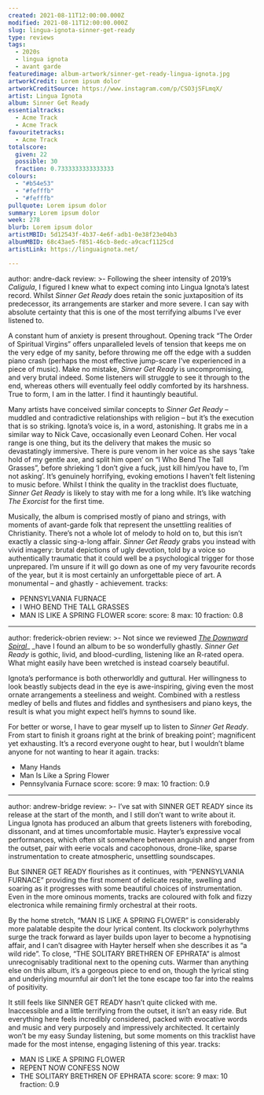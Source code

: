 ```yaml
---
created: 2021-08-11T12:00:00.000Z
modified: 2021-08-11T12:00:00.000Z
slug: lingua-ignota-sinner-get-ready
type: reviews
tags:
  - 2020s
  - lingua ignota
  - avant garde
featuredimage: album-artwork/sinner-get-ready-lingua-ignota.jpg
artworkCredit: Lorem ipsum dolor
artworkCreditSource: https://www.instagram.com/p/CSO3jSFLmqX/
artist: Lingua Ignota
album: Sinner Get Ready
essentialtracks:
  - Acme Track
  - Acme Track
favouritetracks:
  - Acme Track
totalscore:
  given: 22
  possible: 30
  fraction: 0.7333333333333333
colours:
  - "#b54e53"
  - "#fefffb"
  - "#fefffb"
pullquote: Lorem ipsum dolor
summary: Lorem ipsum dolor
week: 278
blurb: Lorem ipsum dolor
artistMBID: 5d12543f-4b37-4e6f-adb1-0e38f23e04b3
albumMBID: 68c43ae5-f851-46cb-8edc-a9cacf1125cd
artistLink: https://linguaignota.net/

---
```

author: andre-dack
review: >-
  Following the sheer intensity of 2019’s _Caligula_, I figured I knew what to expect coming into Lingua Ignota’s latest record. Whilst _Sinner Get Ready_ does retain the sonic juxtaposition of its predecessor, its arrangements are starker and more severe. I can say with absolute certainty that this is one of the most terrifying albums I’ve ever listened to. 


  A constant hum of anxiety is present throughout. Opening track “The Order of Spiritual Virgins” offers unparalleled levels of tension that keeps me on the very edge of my sanity, before throwing me off the edge with a sudden piano crash (perhaps the most effective jump-scare I’ve experienced in a piece of music). Make no mistake, _Sinner Get Ready_ is uncompromising, and very brutal indeed. Some listeners will struggle to see it through to the end, whereas others will eventually feel oddly comforted by its harshness. True to form, I am in the latter. I find it hauntingly beautiful.


  Many artists have conceived similar concepts to _Sinner Get Ready_ – muddled and contradictive relationships with religion – but it’s the execution that is so striking. Ignota’s voice is, in a word, astonishing. It grabs me in a similar way to Nick Cave, occasionally even Leonard Cohen. Her vocal range is one thing, but its the delivery that makes the music so devastatingly immersive. There is pure venom in her voice as she says ’take hold of my gentle axe, and split him open’ on “I Who Bend The Tall Grasses”, before shrieking ’I don’t give a fuck, just kill him/you have to, I’m not asking’. It’s genuinely horrifying, evoking emotions I haven’t felt listening to music before. Whilst I think the quality in the tracklist does fluctuate, _Sinner Get Ready_ is likely to stay with me for a long while. It’s like watching _The Exorcist_ for the first time.


  Musically, the album is comprised mostly of piano and strings, with moments of avant-garde folk that represent the unsettling realities of Christianity. There’s not a whole lot of melody to hold on to, but this isn’t exactly a classic sing-a-long affair. _Sinner Get Ready_ grabs you instead with vivid imagery: brutal depictions of ugly devotion, told by a voice so authentically traumatic that it could well be a psychological trigger for those unprepared. I’m unsure if it will go down as one of my very favourite records of the year, but it is most certainly an unforgettable piece of art. A monumental – and ghastly - achievement.
tracks:
  - PENNSYLVANIA FURNACE
  - I WHO BEND THE TALL GRASSES
  - MAN IS LIKE A SPRING FLOWER
score:
  score: 8
  max: 10
  fraction: 0.8

---
author: frederick-obrien
review: >-
  Not since we reviewed _[The Downward Spiral](/reviews/nine-inch-nails-the-downward-spiral/)__ _have I found an album to be so wonderfully ghastly. _Sinner Get Ready_ is gothic, livid, and blood-curdling, listening like an R-rated opera. What might easily have been wretched is instead coarsely beautiful.


  Ignota’s performance is both otherworldly and guttural. Her willingness to look beastly subjects dead in the eye is awe-inspiring, giving even the most ornate arrangements a steeliness and weight. Combined with a restless medley of bells and flutes and fiddles and synthesisers and piano keys, the result is what you might expect hell’s hymns to sound like. 


  For better or worse, I have to gear myself up to listen to _Sinner Get Ready_. From start to finish it groans right at the brink of breaking point’; magnificent yet exhausting. It’s a record everyone ought to hear, but I wouldn’t blame anyone for not wanting to hear it again.
tracks:
  - Many Hands
  - Man Is Like a Spring Flower
  - Pennsylvania Furnace
score:
  score: 9
  max: 10
  fraction: 0.9

---
author: andrew-bridge
review: >-
  I’ve sat with SINNER GET READY since its release at the start of the month, and I still don’t want to write about it. Lingua Ignota has produced an album that greets listeners with foreboding, dissonant, and at times uncomfortable music. Hayter’s expressive vocal performances, which often sit somewhere between anguish and anger from the outset, pair with eerie vocals and cacophonous, drone-like, sparse instrumentation to create atmospheric, unsettling soundscapes.


  But SINNER GET READY flourishes as it continues, with “PENNSYLVANIA FURNACE” providing the first moment of delicate respite, swelling and soaring as it progresses with some beautiful choices of instrumentation. Even in the more ominous moments, tracks are coloured with folk and fizzy electronica while remaining firmly orchestral at their roots.


  By the home stretch, “MAN IS LIKE A SPRING FLOWER” is considerably more palatable despite the dour lyrical content. Its clockwork polyrhythms surge the track forward as layer builds upon layer to become a hypnotising affair, and I can’t disagree with Hayter herself when she describes it as “a wild ride”. To close, “THE SOLITARY BRETHREN OF EPHRATA” is almost unrecognisably traditional next to the opening cuts. Warmer than anything else on this album, it’s a gorgeous piece to end on, though the lyrical sting and underlying mournful air don’t let the tone escape too far into the realms of positivity.


  It still feels like SINNER GET READY hasn’t quite clicked with me. Inaccessible and a little terrifying from the outset, it isn’t an easy ride. But everything here feels incredibly considered, packed with evocative words and music and very purposely and impressively architected. It certainly won’t be my easy Sunday listening, but some moments on this tracklist have made for the most intense, engaging listening of this year.
tracks:
  - MAN IS LIKE A SPRING FLOWER
  - REPENT NOW CONFESS NOW
  - THE SOLITARY BRETHREN OF EPHRATA
score:
  score: 9
  max: 10
  fraction: 0.9
